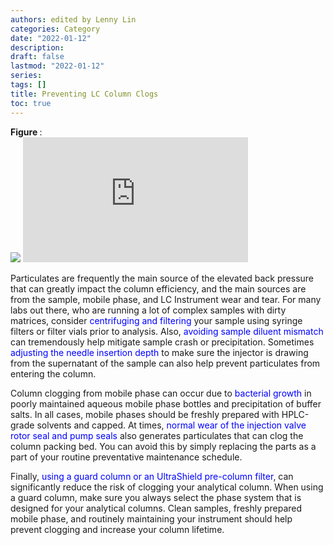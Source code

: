 ```yaml
---
authors: edited by Lenny Lin
categories: Category
date: "2022-01-12"
description: 
draft: false
lastmod: "2022-01-12"
series: 
tags: []
title: Preventing LC Column Clogs
toc: true
---
```


<figcaption><b>Figure </b>: </figcaption>
<img src = "/docs/images/"/>



<!--more-->


<iframe width="360" height="200" src="https://www.youtube.com/embed/SHAlXZSoh68" title="Preventing LC Column Clogs" frameborder="0" allow="accelerometer; autoplay; clipboard-write; encrypted-media; gyroscope; picture-in-picture" allowfullscreen></iframe>

Particulates are frequently the main source of the elevated back pressure that can greatly impact the column efficiency, and the main sources are from the sample, mobile phase, and LC Instrument wear and tear. For many labs out there, who are running a lot of complex samples with dirty matrices, consider <font color ="blue">centrifuging and filtering</font> your sample using syringe filters or filter vials prior to analysis. Also, <font color ="blue">avoiding sample diluent mismatch</font> can tremendously help mitigate sample crash or precipitation. Sometimes <font color ="blue">adjusting the needle insertion depth</font> to make sure the injector is drawing from the supernatant of the sample can also help prevent particulates from entering the column.  

Column clogging from mobile phase can occur due to <font color ="blue">bacterial growth</font> in poorly maintained aqueous mobile phase bottles and precipitation of buffer salts. In all cases, mobile phases should be freshly prepared with HPLC-grade solvents and capped. At times, <font color ="blue">normal wear of the injection valve rotor seal and pump seals</font> also generates particulates that can clog the column packing bed. You can avoid this by simply replacing the parts as a part of your routine preventative maintenance schedule.

Finally, <font color ="blue">using a guard column or an UltraShield pre-column filter</font>, can significantly reduce the risk of clogging your analytical column. When using a guard column, make sure you always select the phase system that is designed for your analytical columns. Clean samples, freshly prepared mobile phase, and routinely maintaining your instrument should help prevent clogging and increase your column lifetime.